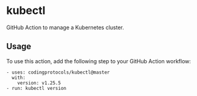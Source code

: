# kubectl

GitHub Action to manage a Kubernetes cluster.

## Usage
To use this action, add the following step to your GitHub Action workflow:
```
- uses: codingprotocols/kubectl@master
  with:
    version: v1.25.5
- run: kubectl version
```
